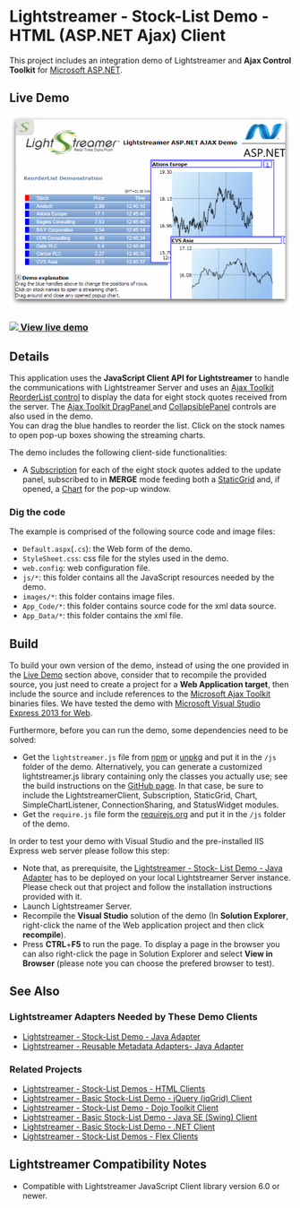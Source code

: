 # Lightstreamer - Stock-List Demo - HTML (ASP.NET Ajax) Client

<!-- START DESCRIPTION lightstreamer-example-stocklist-client-aspnetajax -->

This project includes an integration demo of Lightstreamer and <b>Ajax Control Toolkit</b> for [Microsoft ASP.NET](http://ajax.asp.net/).

## Live Demo

[![screenshot](screen_atlas_large.png)](http://demos.lightstreamer.com/AtlasDemo/)<br>
### [![](http://demos.lightstreamer.com/site/img/play.png) View live demo](http://demos.lightstreamer.com/AtlasDemo/)<br>

## Details

This application uses the <b>JavaScript Client API for Lightstreamer</b> to handle the communications with Lightstreamer Server and uses an [Ajax Toolkit ReorderList control](http://www.asp.net/ajaxlibrary/act_ReorderList.ashx) to display the data for eight stock quotes received from the server.
The [Ajax Toolkit DragPanel ](http://www.asp.net/ajaxlibrary/act_DragPanel.ashx) and [CollapsiblePanel](http://www.asp.net/ajaxlibrary/act_CollapsiblePanel.ashx) controls are also used in the demo.<br>
You can drag the blue handles to reorder the list. Click on the stock names to open pop-up boxes showing the streaming charts.<br>

The demo includes the following client-side functionalities:
* A [Subscription](https://lightstreamer.com/api/ls-web-client/latest/Subscription.html) for each of the eight stock quotes added to the update panel, subscribed to in <b>MERGE</b> mode feeding both a [StaticGrid](https://lightstreamer.com/api/ls-web-client/latest/StaticGrid.html) and, if opened, a [Chart](https://lightstreamer.com/api/ls-web-client/latest/Chart.html) for the pop-up window. 

### Dig the code

The example is comprised of the following source code and image files:
* `Default.aspx`(`.cs`): the Web form of the demo.
* `StyleSheet.css`: css file for the styles used in the demo.
* `web.config`: web configuration file.
* `js/*`: this folder contains all the JavaScript resources needed by the demo.
* `images/*`: this folder contains image files.
* `App_Code/*`: this folder contains source code for the xml data source.
* `App_Data/*`: this folder contains the xml file.

<!-- END DESCRIPTION lightstreamer-example-stocklist-client-aspnetajax -->

## Build

To build your own version of the demo, instead of using the one provided in the [Live Demo](https://github.com/Lightstreamer/Lightstreamer-example-StockList-client-aspnetajax#live-demo) section above, consider that to recompile the provided source, you just need to create a project for a <b>Web Application target</b>, then include the source and include references to the [Microsoft Ajax Toolkit](http://ajaxcontroltoolkit.codeplex.com/releases/) binaries files.
We have tested the demo with [Microsoft Visual Studio Express 2013 for Web](http://www.microsoft.com/en-us/download/details.aspx?id=40747).

Furthermore, before you can run the demo, some dependencies need to be solved:
* Get the `lightstreamer.js` file from [npm](https://www.npmjs.com/package/lightstreamer-client-web) or [unpkg](https://unpkg.com/lightstreamer-client-web/lightstreamer.js) and put it in the `/js` folder of the demo.
  Alternatively, you can generate a customized lightstreamer.js library containing only the classes you actually use;
  see the build instructions on the [GitHub page](https://github.com/Lightstreamer/Lightstreamer-lib-client-javascript#building).
  In that case, be sure to include the LightstreamerClient, Subscription, StaticGrid, Chart, SimpleChartListener, ConnectionSharing, and StatusWidget modules.
* Get the `require.js` file form the [requirejs.org](http://requirejs.org/docs/download.html) and put it in the `/js` folder of the demo.

In order to test your demo with Visual Studio and the pre-installed IIS Express web server please follow this step:

* Note that, as prerequisite, the [Lightstreamer - Stock- List Demo - Java Adapter](https://github.com/Lightstreamer/Lightstreamer-example-Stocklist-adapter-java) has to be deployed on your local Lightstreamer Server instance. Please check out that project and follow the installation instructions provided with it.
* Launch Lightstreamer Server.
* Recompile the <b>Visual Studio</b> solution of the demo (In <b>Solution Explorer</b>, right-click the name of the Web application project and then click <b>recompile</b>).
* Press <b>CTRL</b>+<b>F5</b> to run the page. To display a page in the browser you can also right-click the page in Solution Explorer and select <b>View in Browser</b> (please note you can choose the prefered browser to test).


## See Also

### Lightstreamer Adapters Needed by These Demo Clients

<!-- START RELATED_ENTRIES -->
* [Lightstreamer - Stock-List Demo - Java Adapter](https://github.com/Lightstreamer/Lightstreamer-example-Stocklist-adapter-java)
* [Lightstreamer - Reusable Metadata Adapters- Java Adapter](https://github.com/Lightstreamer/Lightstreamer-example-ReusableMetadata-adapter-java)

<!-- END RELATED_ENTRIES -->
### Related Projects

* [Lightstreamer - Stock-List Demos - HTML Clients](https://github.com/Lightstreamer/Lightstreamer-example-Stocklist-client-javascript)
* [Lightstreamer - Basic Stock-List Demo - jQuery (jqGrid) Client](https://github.com/Lightstreamer/Lightstreamer-example-StockList-client-jquery)
* [Lightstreamer - Stock-List Demo - Dojo Toolkit Client](https://github.com/Lightstreamer/Lightstreamer-example-StockList-client-dojo)
* [Lightstreamer - Basic Stock-List Demo - Java SE (Swing) Client](https://github.com/Lightstreamer/Lightstreamer-example-StockList-client-java)
* [Lightstreamer - Basic Stock-List Demo - .NET Client](https://github.com/Lightstreamer/Lightstreamer-example-StockList-client-dotnet)
* [Lightstreamer - Stock-List Demos - Flex Clients](https://github.com/Lightstreamer/Lightstreamer-example-StockList-client-flex)

## Lightstreamer Compatibility Notes

* Compatible with Lightstreamer JavaScript Client library version 6.0 or newer.
